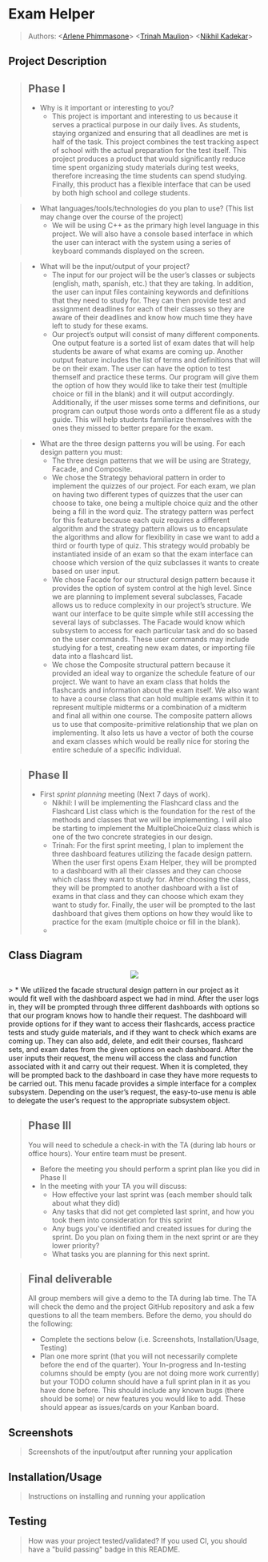 # Exam Helper
 
 > Authors: \<[Arlene Phimmasone](https://github.com/arlenekimp)\> \<[Trinah Maulion](https://github.com/trinahcm )\> \<[Nikhil Kadekar](https://github.com/nkadekar)\>
 
## Project Description

 > ## Phase I
 > * Why is it important or interesting to you? <br>
 >   * This project is important and interesting to us because it serves a practical purpose in our daily lives. As students, staying organized and ensuring that all deadlines are met is half of the task. This project combines the test tracking aspect of school with the actual preparation for the test itself. This project produces a product that would significantly reduce time spent organizing study materials during test weeks, therefore increasing the time students can spend studying. Finally, this product has a flexible interface that can be used by both high school and college students.

 > * What languages/tools/technologies do you plan to use? (This list may change over the course of the project)
 >   * We will be using C++ as the primary high level language in this project. We will also have a console based interface in which the user can interact with the system using a series of keyboard commands displayed on the screen. 
 
 > * What will be the input/output of your project? <br>
 >   * The input for our project will be the user’s classes or subjects (english, math, spanish, etc.) that they are taking. In addition, the user can input files containing keywords and definitions that they need to study for. They can then provide test and assignment deadlines for each of their classes so they are aware of their deadlines and know how much time they have left to study for these exams.
 >   * Our project’s output will consist of many different components. One output feature is a sorted list of exam dates that will help students be aware of what exams are coming up. Another output feature includes the list of terms and definitions that will be on their exam. The user can have the option to test themself and practice these terms. Our program will give them the option of how they would like to take their test (multiple choice or fill in the blank) and it will output accordingly. Additionally, if the user misses some terms and definitions, our program can output those words onto a different file as a study guide. This will help students familiarize themselves with the ones they missed to better prepare for the exam.
 
 > * What are the three design patterns you will be using. For each design pattern you must:
 >   * The three design patterns that we will be using are Strategy, Facade, and Composite.
 >   * We chose the Strategy behavioral pattern in order to implement the quizzes of our project. For each exam, we plan on having two different types of quizzes that the user can choose to take, one being a multiple choice quiz and the other being a fill in the word quiz. The strategy pattern was perfect for this feature because each quiz requires a different algorithm and the strategy pattern allows us to encapsulate the algorithms and allow for flexibility in case we want to add a third or fourth type of quiz. This strategy would probably be instantiated inside of an exam so that the exam interface can choose which version of the quiz subclasses it wants to create based on user input.
 >   * We chose Facade for our structural design pattern because it provides the option of system control at the high level. Since we are planning to implement several subclasses, Facade allows us to reduce complexity in our project’s structure. We want our interface to be quite simple while still accessing the several lays of subclasses. The Facade would know which subsystem to access for each particular task and do so based on the user commands. These user commands may include studying for a test, creating new exam dates, or importing file data into a flashcard list.
 >   *  We chose the Composite structural pattern because it provided an ideal way to organize the schedule feature of our project. We want to have an exam class that holds the flashcards and information about the exam itself. We also want to have a course class that can hold multiple exams within it to represent multiple midterms or a combination of a midterm and final all within one course. The composite pattern allows us to use that composite-primitive relationship that we plan on implementing. It also lets us have a vector of both the course and exam classes which would be really nice for storing the entire schedule of a specific individual.



 > ## Phase II
 > * First *sprint planning* meeting (Next 7 days of work).
 >   * Nikhil: I will be implementing the Flashcard class and the Flashcard List class which is the foundation for the rest of the methods and classes that we will be implementing. I will also be starting to implement the MultipleChoiceQuiz class which is one of the two concrete strategies in our design. 
 >   * Trinah: For the first sprint meeting, I plan to implement the three dashboard features utilizing the facade design pattern. When the user first opens Exam Helper, they will be prompted to a dashboard with all their classes and they can choose which class they want to study for. After choosing the class, they will be prompted to another dashboard with a list of exams in that class and they can choose which exam they want to study for. Finally, the user will be prompted to the last dashboard that gives them options on how they would like to practice for the exam (multiple choice or fill in the blank).
 >   * 
## Class Diagram
 <p align="center">
    <img src="cs100 project omt.png">
 </p>
> * We utilized the facade structural design pattern in our project as it would fit well with the dashboard aspect we had in mind. After the user logs in, they will be prompted through three different dashboards with options so that our program knows how to handle their request. The dashboard will provide options for if they want to access their flashcards, access practice tests and study guide materials, and if they want to check which exams are coming up. They can also add, delete, and edit their courses, flashcard sets, and exam dates from the given options on each dashboard. After the user inputs their request, the menu will access the class and function associated with it and carry out their request. When it is completed, they will be prompted back to the dashboard in case they have more requests to be carried out. This menu facade provides a simple interface for a complex subsystem. Depending on the user’s request, the easy-to-use menu is able to delegate the user’s request to the appropriate subsystem object.
 
 
 > ## Phase III
 > You will need to schedule a check-in with the TA (during lab hours or office hours). Your entire team must be present. 
 > * Before the meeting you should perform a sprint plan like you did in Phase II
 > * In the meeting with your TA you will discuss: 
 >   - How effective your last sprint was (each member should talk about what they did)
 >   - Any tasks that did not get completed last sprint, and how you took them into consideration for this sprint
 >   - Any bugs you've identified and created issues for during the sprint. Do you plan on fixing them in the next sprint or are they lower priority?
 >   - What tasks you are planning for this next sprint.

 > ## Final deliverable
 > All group members will give a demo to the TA during lab time. The TA will check the demo and the project GitHub repository and ask a few questions to all the team members. 
 > Before the demo, you should do the following:
 > * Complete the sections below (i.e. Screenshots, Installation/Usage, Testing)
 > * Plan one more sprint (that you will not necessarily complete before the end of the quarter). Your In-progress and In-testing columns should be empty (you are not doing more work currently) but your TODO column should have a full sprint plan in it as you have done before. This should include any known bugs (there should be some) or new features you would like to add. These should appear as issues/cards on your Kanban board. 
 ## Screenshots
 > Screenshots of the input/output after running your application
 ## Installation/Usage
 > Instructions on installing and running your application
 ## Testing
 > How was your project tested/validated? If you used CI, you should have a "build passing" badge in this README.
 
